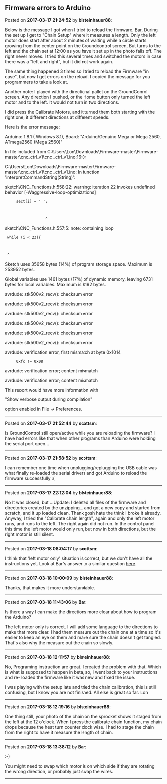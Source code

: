 ## Firmware errors to Arduino
Posted on **2017-03-17 21:24:52** by **blsteinhauer88**:

Below is the message I got when I tried to reload the firmware.  Bar, During the set up I get to "Chain Setup" where it measures a length.  Only the left motor does start after about 2 minutes of waiting while a circle starts growing from the center point on the Groundcontrol screen, But turns to the left and the chain set at 12:00 as you have it set up in the photo falls off.  The right never moves.  I tried this several times and switched the motors in case there was a "left and right", but it did not work again.  



The same thing happened 3 times so I tried to reload the Firmware "in case", but now I get errors on the reload.  I copied the message for you programmers to take a look at.



 Another note:  I played with the directional pallet on the GroundConrol screen.  Any direction I pushed, or the Home button only turned the left motor and to the left.  It would not turn in two directions.  



I did press the Calibrate Motors, and it turned them both starting with the right one, it different directions at different  speeds.



Here is the error message:



Arduino: 1.8.1 ( Windows 8.1), Board: "Arduino/Genuino Mega or Mega 2560, ATmega2560 (Mega 2560)"



In file included from C:\Users\Lon\Downloads\Firmware-master\Firmware-master\cnc_ctrl_v1\cnc _ctrl_v1.ino:16:0:



C:\Users\Lon\Downloads\Firmware-master\Firmware-master\cnc_ctrl_v1\cnc _ctrl_v1.ino: In function 'interpretCommandString(String)':



sketch\CNC_Functions.h:558:22: warning: iteration 22 invokes undefined behavior [-Waggressive-loop-optimizations]



         sect[i] = ' ';



                      ^



sketch\CNC_Functions.h:557:5: note: containing loop



     while (i < 23){



     ^



Sketch uses 35658 bytes (14%) of program storage space. Maximum is 253952 bytes.

Global variables use 1461 bytes (17%) of dynamic memory, leaving 6731 bytes for local variables. Maximum is 8192 bytes.

avrdude: stk500v2_recv(): checksum error

avrdude: stk500v2_recv(): checksum error

avrdude: stk500v2_recv(): checksum error

avrdude: stk500v2_recv(): checksum error

avrdude: stk500v2_recv(): checksum error

avrdude: stk500v2_recv(): checksum error

avrdude: verification error, first mismatch at byte 0x1014

         0xfc != 0x08

avrdude: verification error; content mismatch

avrdude: verification error; content mismatch



This report would have more information with

"Show verbose output during compilation"

option enabled in File -> Preferences.

---

Posted on **2017-03-17 21:52:44** by **scottsm**:

Is GroundControl still open/active while you are reloading the firmware? I have had errors like that when other programs than Arduino were holding the serial port open...

---

Posted on **2017-03-17 21:58:52** by **scottsm**:

I can remember one time when unplugging/replugging the USB cable was what finally re-loaded the serial drivers and got Arduino to reload the firmware successfully :(

---

Posted on **2017-03-17 22:12:04** by **blsteinhauer88**:

No It was closed, but ...Update:  I deleted all files of the firmware and directories created by the unzipping....and got a new copy and started from scratch, and it up loaded clean.   Thank gosh hate the think I broke it already.  Anyway, I tried the "Calibrate chain length", again and only the left motor runs, and runs to the left.  The right again did not run.  In the control panel this time the left motor would only run, but now in both directions, but the right motor is still silent.

---

Posted on **2017-03-18 08:04:17** by **scottsm**:

I think that 'left motor only' situation is correct, but we don't have all the instructions yet. Look at Bar's answer to a similar question [here](http://www.maslowcnc.com/forums/#!/general:calibrate-chain-length/scottsm-is-correct-the-ma).

---

Posted on **2017-03-18 10:00:09** by **blsteinhauer88**:

Thanks, that makes it more understandable.

---

Posted on **2017-03-18 11:43:06** by **Bar**:

Is there a way I can make the directions more clear about how to program the Arduino?



The left motor only is correct. I will add some language to the directions to make that more clear. I had them measure out the chain one at a time so it's easier to keep an eye on them and make sure the chain doesn't get tangled. That's also why the measure out the chain so slowly.

---

Posted on **2017-03-18 12:11:57** by **blsteinhauer88**:

No, Programing instruction are great. I created the problem with that. Which is what is supposed to happen in beta, so, I went back to your instructions and re- loaded the firmware like it was new and fixed the issue. 



I was playing with the setup late and tried the chain calibration, this is still confusing, but I know you are not finished.  All else is great so far. Lon

---

Posted on **2017-03-18 12:19:16** by **blsteinhauer88**:

One thing still, your photo of the chain on the sprocket shows it staged from the left at the 12 o'clock. When I press the calibrate chain function, my chain drops because the heat turn counter clock wise. I had to stage the chain from the right to have it measure the length of chain.

---

Posted on **2017-03-18 13:38:12** by **Bar**:

:-)



You might need to swap which motor is on which side if they are rotating the wrong direction, or probably just swap the wires.

---

